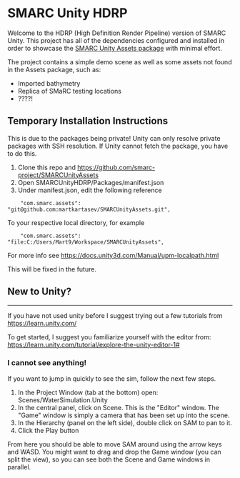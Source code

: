 # SMARC Unity HDRP

Welcome to the HDRP (High Definition Render Pipeline) version of SMARC Unity.
This project has all of the dependencies configured and installed in order to showcase the [SMARC Unity Assets package](https://github.com/smarc-project/SMARCUnityAssets) with minimal effort.

The project contains a simple demo scene as well as some assets not found in the Assets package, such as:
* Imported bathymetry
* Replica of SMaRC testing locations
* ????!

## Temporary Installation Instructions

This is due to the packages being private! Unity can only resolve private packages with SSH resolution. If Unity cannot fetch the package, you have to do this.

1. Clone this repo and https://github.com/smarc-project/SMARCUnityAssets
2. Open SMARCUnityHDRP/Packages/manifest.json
3. Under manifest.json, edit the following reference

```
    "com.smarc.assets": "git@github.com:martkartasev/SMARCUnityAssets.git",
```

To your respective local directory, for example

```
    "com.smarc.assets": "file:C:/Users/Mart9/Workspace/SMARCUnityAssets",
```
For more info see https://docs.unity3d.com/Manual/upm-localpath.html

This will be fixed in the future.


## New to Unity?

------

If you have not used unity before I suggest trying out a few tutorials from https://learn.unity.com/

To get started, I suggest you familiarize yourself with the editor from: https://learn.unity.com/tutorial/explore-the-unity-editor-1#

### I cannot see anything!

If you want to jump in quickly to see the sim, follow the next few steps.

1. In the Project Window (tab at the bottom) open: Scenes/WaterSimulation.Unity
2. In the central panel, click on Scene. This is the "Editor" window. The "Game" window is simply a camera that has been set up into the scene.
3. In the Hierarchy (panel on the left side), double click on SAM to pan to it.
4. Click the Play button

From here you should be able to move SAM around using the arrow keys and WASD. You might want to drag and drop the Game window (you can split the view), so you can see both the Scene and Game windows in parallel.
